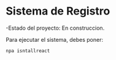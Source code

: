 <h1>Sistema de Registro</h1>

-Estado del proyecto: En construccion.

Para ejecutar el sistema, debes poner:

```npa isntallreact```

